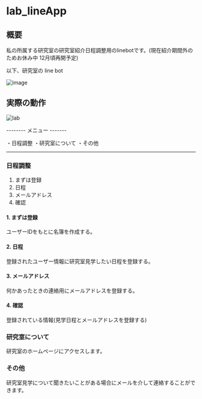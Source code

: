 # lab_lineApp

## 概要

私の所属する研究室の研究室紹介日程調整用のlinebotです。(現在紹介期間外のためお休み中 12月頃再開予定)

以下、研究室の line bot

![image](https://user-images.githubusercontent.com/70362624/112128217-8b9f4f80-8c09-11eb-9c68-eadd652f7a75.png)

## 実際の動作


![lab](https://user-images.githubusercontent.com/70362624/112140689-ae386500-8c17-11eb-821e-4a4b75a9c53c.gif)

-------- メニュー -------

・日程調整
・研究室について
・その他

------------------------


### 日程調整
1. まずは登録
2. 日程
3. メールアドレス
4. 確認

#### 1. まずは登録
ユーザーIDをもとに名簿を作成する。

#### 2. 日程
登録されたユーザー情報に研究室見学したい日程を登録する。

#### 3. メールアドレス
何かあったときの連絡用にメールアドレスを登録する。

#### 4. 確認
登録されている情報(見学日程とメールアドレスを登録する)

### 研究室について
研究室のホームページにアクセスします。

### その他
研究室見学について聞きたいことがある場合にメールを介して連絡することができます。
